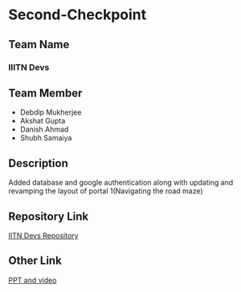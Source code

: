 # Second-Checkpoint

## Team Name
### IIITN Devs

## Team Member
* Debdip Mukherjee
* Akshat Gupta
* Danish Ahmad
* Shubh Samaiya

## Description
Added database and google authentication along with updating and revamping the layout of portal 1(Navigating the road maze)

## Repository Link
[IITN Devs Repository](https://github.com/DebdipWritesCode/IITN-Devs-Ideation)

## Other Link
[PPT and video](https://drive.google.com/drive/folders/1oiRw6HRIz7PwmV43QSbNhKjgvhNDy5gd)

